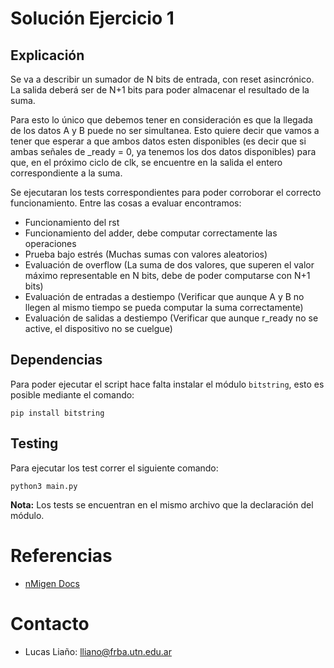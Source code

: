 # Solución Ejercicio 1

## Explicación
Se va a describir un sumador de N bits de entrada, con reset asincrónico. La salida deberá ser de N+1 bits para poder almacenar el resultado de la suma.

Para esto lo único que debemos tener en consideración es que la llegada de los datos A y B puede no ser simultanea. Esto quiere decir que vamos a tener que esperar a que ambos datos esten disponibles (es decir que si ambas señales de _ready = 0, ya tenemos los dos datos disponibles) para que, en el próximo ciclo de clk, se encuentre en la salida el entero correspondiente a la suma.

Se ejecutaran los tests correspondientes para poder corroborar el correcto funcionamiento. Entre las cosas a evaluar encontramos:
  - Funcionamiento del rst
  - Funcionamiento del adder, debe computar correctamente las operaciones
  - Prueba bajo estrés (Muchas sumas con valores aleatorios)
  - Evaluación de overflow (La suma de dos valores, que superen el valor máximo representable en N bits, debe de poder computarse con N+1 bits)
  - Evaluación de entradas a destiempo (Verificar que aunque A y B no llegen al mismo tiempo se pueda computar la suma correctamente)
  - Evaluación de salidas a destiempo (Verificar que aunque r_ready no se active, el dispositivo no se cuelgue)

## Dependencias
Para poder ejecutar el script hace falta instalar el módulo `bitstring`, esto es posible mediante el comando:

```
pip install bitstring
```

## Testing

Para ejecutar los test correr el siguiente comando:

```
python3 main.py
```

**Nota:** Los tests se encuentran en el mismo archivo que la declaración del módulo.

# Referencias

* [nMigen Docs](https://nmigen.info/nmigen/latest/lang.html)


# Contacto

* Lucas Liaño: lliano@frba.utn.edu.ar
